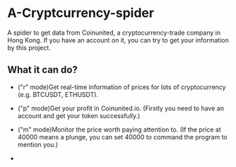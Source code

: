 # A-Cryptcurrency-spider
A spider to get data from Coinunited, a cryptocurrency-trade company in Hong Kong. If you have an account on it, you can try to get your information by this project.

## What it can do?

- ("r" mode)Get real-time information of prices for lots of cryptocurrency (e.g. BTCUSDT, ETHUSDT).
- ("p" mode)Get your profit in Coinunited.io. (Firstly you need to have an account and get your token successfully.)
- ("m" mode)Monitor the price worth paying attention to. (If the price at 40000 means a plunge, you can set 40000 to command the program to mention you.)

- 
